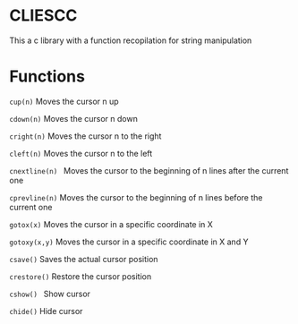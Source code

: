 # CLIESCC
This a c library with a function recopilation for string manipulation

Functions
======


<code>cup(n)</code>
Moves the cursor n up

<code>cdown(n)</code>
Moves the cursor n down

<code>cright(n)</code>
Moves the cursor n to the right

<code>cleft(n)</code>
Moves the cursor n to the left

<code>cnextline(n) </code>
Moves the cursor to the beginning of n lines after the current one

<code>cprevline(n)</code>
Moves the cursor to the beginning of n lines before the current one

<code>gotox(x)</code>
Moves the cursor in a specific coordinate in X

<code>gotoxy(x,y)</code>
Moves the cursor in a specific coordinate in X and Y

<code>csave()</code>
Saves the actual cursor position

<code>crestore()</code>
Restore the cursor position

<code>cshow() </code>
Show cursor

<code>chide()</code>
Hide cursor